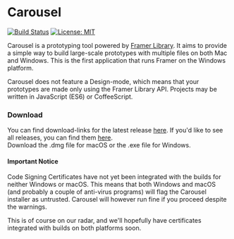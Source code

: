 # Carousel 
[![Build Status](https://travis-ci.org/emilwidlund/carousel.svg?branch=master)](https://travis-ci.org/emilwidlund/carousel)
[![License: MIT](https://img.shields.io/badge/License-MIT-yellow.svg)](https://opensource.org/licenses/MIT)

Carousel is a prototyping tool powered by [Framer Library](https://github.com/koenbok/Framer). It aims to provide a simple way to build large-scale prototypes with multiple files on both Mac and Windows. This is the first application that runs Framer on the Windows platform.

Carousel does not feature a Design-mode, which means that your prototypes are made only using the Framer Library API. Projects may be written in JavaScript (ES6) or CoffeeScript.

### Download
You can find download-links for the latest release [here](https://github.com/emilwidlund/carousel/releases/latest). If you'd like to see all releases, you can find them [here](https://github.com/emilwidlund/carousel/releases).  
Download the .dmg file for macOS or the .exe file for Windows.

#### Important Notice
Code Signing Certificates have not yet been integrated with the builds for neither Windows or macOS. This means that both Windows and macOS (and probably a couple of anti-virus programs) will flag the Carousel installer as untrusted. Carousel will however run fine if you proceed despite the warnings.

This is of course on our radar, and we'll hopefully have certificates integrated with builds on both platforms soon.
